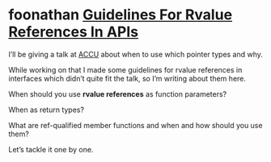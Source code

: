# foonathan [Guidelines For Rvalue References In APIs](https://foonathan.net/blog/2018/03/26/rvalue-references-api-guidelines.html)

I’ll be giving a talk at [ACCU](https://conference.accu.org/2018/sessions.html#XIjustwantedtopointtosomething) about when to use which pointer types and why.

While working on that I made some guidelines for rvalue references in interfaces which didn’t quite fit the talk, so I’m writing about them here.

When should you use **rvalue references** as function parameters?

When as return types?

What are ref-qualified member functions and when and how should you use them?

Let’s tackle it one by one.


